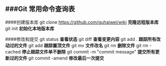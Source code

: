 ###Git 常用命令查询表
---
####创建版本库
git clone <https://github.com/guhaiwei/wiki> **克隆远程版本库**
git init **初始化本地版本库**

####修改和提交
git status **查看状态**
git diff **查看变更内容**
git add . **跟踪所有改动过的文件**
git add <file> **跟踪置顶文件**
git mv <old> <new> **文件改名**
git rm <filr> **删除文件**
git rm -cached <file> **停止跟踪文件单不删除**
git commit -m "commit message" **提交所有更新过的文件**
git commit -amend **修改最后一次提交**
